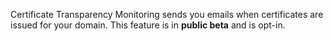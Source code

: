 ---
---

Certificate Transparency Monitoring sends you emails when certificates are issued for your domain. This feature is in **public beta** and is opt-in.
